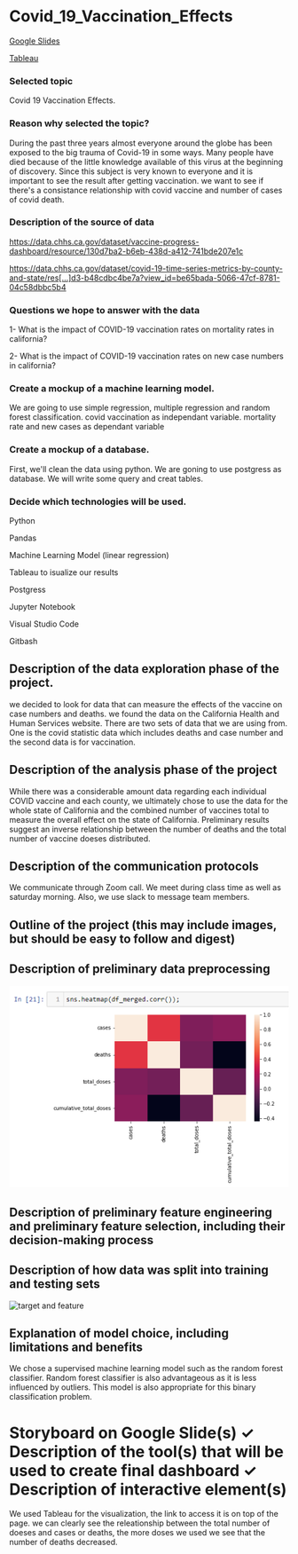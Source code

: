 # Covid_19_Vaccination_Effects

[Google Slides](https://docs.google.com/presentation/d/14EUGGccU_-Y0KGT0b7jSyuWudXkL0MYvW0zuBWmmtB0/edit?usp=sharing)

[Tableau](https://public.tableau.com/app/profile/maryam.rahmani/viz/FinalProjectCovid_19_Vaccination_Effects/Deaths2?publish=yes)

### Selected topic
Covid 19 Vaccination Effects.
### Reason why selected the topic?
During the past three years almost everyone around the globe has been exposed to the big trauma of Covid-19 in some ways. Many people have died because of the little knowledge available of this virus at the beginning of discovery. Since this subject is very known to everyone and it is important to see the result after getting vaccination. we want to see if there's a consistance relationship with covid vaccine and number of cases of covid death.


### Description of the source of data

https://data.chhs.ca.gov/dataset/vaccine-progress-dashboard/resource/130d7ba2-b6eb-438d-a412-741bde207e1c

https://data.chhs.ca.gov/dataset/covid-19-time-series-metrics-by-county-and-state/res[…]d3-b48cdbc4be7a?view_id=be65bada-5066-47cf-8781-04c58dbbc5b4

### Questions we hope to answer with the data
 
 1- What is the impact of COVID-19 vaccination rates on mortality rates in california? 

2- What is the impact of COVID-19 vaccination rates on new case numbers in california?

### Create a mockup of a machine learning model.
We are going to use simple regression, multiple regression and random forest classification.
covid vaccination as independant variable.
mortality rate and new cases as dependant variable
### Create a mockup of a database.
First, we'll clean the data using python. We are goning to use postgress as database. We will write some query and creat tables.

### Decide which technologies will be used.

Python

Pandas

Machine Learning Model (linear regression)

Tableau to isualize our results

Postgress

Jupyter Notebook

Visual Studio Code

Gitbash

## Description of the data exploration phase of the project.
we decided to look for data that can measure the effects of the vaccine on case numbers and deaths. we found the data on the California Health and Human Services website. There are two sets of data that we are using from. One is the covid statistic data which includes deaths and case number and the second data is for vaccination.

## Description of the analysis phase of the project
While there was a considerable amount data regarding each individual COVID vaccine and each county, we ultimately chose to use the data for the whole state of California and the combined number of vaccines total to measure the overall effect on the state of California. Preliminary results suggest an inverse relationship between the number of deaths and the total number of vaccine doeses distributed. 


## Description of the communication protocols 
 We communicate through Zoom call. We meet during class time as well as saturday morning. Also, we use slack to message team members.
## Outline of the project (this may include images, but should be easy to follow and digest)

## Description of preliminary data preprocessing

![This is an image](https://github.com/Shafaqsy/Covid_19_Vaccination_Effects/blob/sandmanN7_branch/Data_Info/Data_Correlation.png)

## Description of preliminary feature engineering and preliminary feature selection, including their decision-making process 

## Description of how data was split into training and testing sets

<img width="334" alt="target and feature" src="https://user-images.githubusercontent.com/107155888/200739585-ca9f46dc-d7da-4f84-81b8-0cf31eb669eb.png">


## Explanation of model choice, including limitations and benefits

We chose  a supervised machine learning model such as the random forest classifier.
Random forest classifier is also advantageous as it is less influenced by outliers.
This model is also appropriate for this binary classification problem.





# Storyboard on Google Slide(s) ✓ Description of the tool(s) that will be used to create final dashboard ✓ Description of interactive element(s) 

We used Tableau for the visualization, the link to access it is on top of the page. we can clearly see the releationship between the total number of doeses and cases or deaths, the more doses we used we see that the number of deaths decreased.




